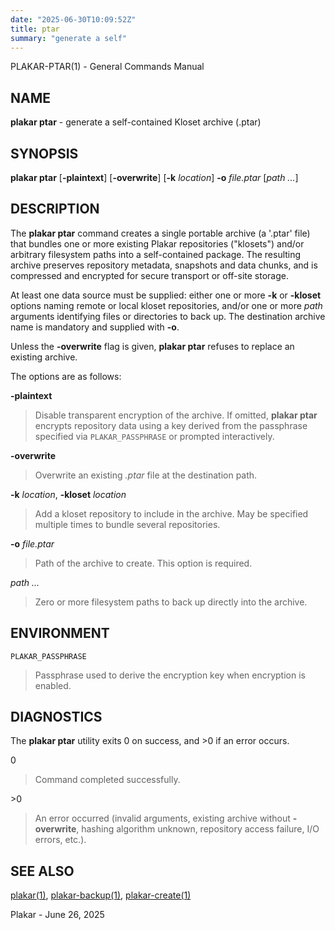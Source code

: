```yaml
---
date: "2025-06-30T10:09:52Z"
title: ptar
summary: "generate a self"
---
```

PLAKAR-PTAR(1) - General Commands Manual

## NAME

**plakar ptar** - generate a self-contained Kloset archive (.ptar)

## SYNOPSIS

**plakar ptar**
\[**-plaintext**]
\[**-overwrite**]
\[**-k**&nbsp;*location*]
**-o**&nbsp;*file.ptar*
\[*path&nbsp;...*]

## DESCRIPTION

The
**plakar ptar**
command creates a single portable archive
(a
'.ptar'
file) that bundles one or more existing Plakar repositories
("klosets")
and/or arbitrary filesystem paths into a self-contained package.
The resulting archive preserves repository metadata, snapshots and
data chunks, and is compressed and encrypted for secure transport or
off-site storage.

At least one data source must be supplied: either one or more
**-k** or **-kloset**
options naming remote or local kloset repositories, and/or one or more
*path*
arguments identifying files or directories to back up.
The destination archive name is mandatory and supplied with
**-o**.

Unless the
**-overwrite**
flag is given,
**plakar ptar**
refuses to replace an existing archive.

The options are as follows:

**-plaintext**

> Disable transparent encryption of the archive.
> If omitted,
> **plakar ptar**
> encrypts repository data using a key derived from the passphrase
> specified via
> `PLAKAR_PASSPHRASE`
> or prompted interactively.

**-overwrite**

> Overwrite an existing
> *.ptar*
> file at the destination path.

**-k** *location*, **-kloset** *location*

> Add a kloset repository to include in the archive.
> May be specified multiple times to bundle several repositories.

**-o** *file.ptar*

> Path of the archive to create.
> This option is required.

*path ...*

> Zero or more filesystem paths to back up directly into the archive.

## ENVIRONMENT

`PLAKAR_PASSPHRASE`

> Passphrase used to derive the encryption key when encryption is
> enabled.

## DIAGNOSTICS

The **plakar ptar** utility exits&#160;0 on success, and&#160;&gt;0 if an error occurs.

0

> Command completed successfully.

&gt;0

> An error occurred (invalid arguments, existing archive without
> **-overwrite**,
> hashing algorithm unknown, repository access failure, I/O errors, etc.).

## SEE ALSO

[plakar(1)](../plakar/),
[plakar-backup(1)](../backup/),
[plakar-create(1)](../create/)

Plakar - June 26, 2025
